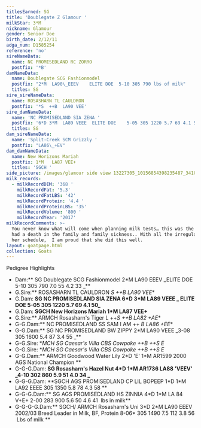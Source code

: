 ```yaml
---
titlesEarned: SG
title: 'Doublegate Z Glamour '
milkStar: 3*M
nickname: Glamour
gender: Senior Doe
birth_date: 2/12/11
adga_num: D1585254
reference: 'no'
sireNameData:
  name: NC PROMISEDLAND RC ZORRO
  postfix: '*B'
damNameData:
  name: Doublegate SCG Fashionmodel
  postfix: "2*M  LA90\_EEEV    ELITE DOE  5-10 305 790 lbs of milk"
  titles: SG
sire_sireNameData:
  name: ROSASHARN TL CAULDRON
  postfix: '*S  ++B  LA90 VEE'
sire_damNameData:
  name: 'NC PROMISEDLAND SIA ZENA '
  postfix: '6*D 3*M  LA89 VEEE  ELITE DOE    5-05 305 1220 5.7 69 4.1 50 '
  titles: SG
dam_sireNameData:
  name: 'Split-Creek SCM Grizzly '
  postfix: "LA86\_+EV"
dam_damNameData:
  name: New Horizons Mariah
  postfix: 1*M   LA87 VEE+
  titles: 'SGCH '
side_picture: /images/glamour side view 13227305_10156854398235487_3410824979030834887_o.jpg
milk_records:
  - milkRecordDIM: '368 '
    milkRecordFat: '5.3'
    milkRecordFatLBS: '42'
    milkRecordProtein: '4.4 '
    milkRecordProteinLBS: '35'
    milkRecordVolume: '800 '
    milkRecordYear: '2017'
milkRecordComments: >-
  You never know what will come when planning milk tests… this was the year we
  had a death in the family and family sickness.. With all the irregularities in
  her schedule,  I am proud that she did this well.
layout: goatpage.html
collection: Goats
---
```

Pedigree Highlights

* Dam:** SG Doublegate SCG Fashionmodel 2*M  LA90 EEEV    _ELITE DOE  5-10 305 790 7.0 55 4.2 33 _**
* G.Sire:** ROSASHARN TL CAULDRON *S  ++B  LA90 VEE**
* G.Dam: **SG NC PROMISEDLAND SIA ZENA 6\*D 3\*M LA89 VEEE _ ELITE DOE 5-05 305 1220 5.7 69 4.1 50_**
* G.Dam: **SGCH New Horizons Mariah 1*M LA87 VEE+**
* G.Sire:** ARMCH Rosasharn's Tiger L  ++*S  ++B  LA82 +AE**
* G-G.Dam:** NC PROMISEDLAND SS SAM I AM ++ *B  LA86 +EE**
* G-G.Dam:** SG NC PROMISEDLAND BW ZIPPY  2*M LA90 VEEE    _3-08 305 1600 5.4 87 3.4 55 _**
* G-G.Sire: **MCH SG Caesar's Villa CBS Cowpoke ++B   ++*S   E**
* G-G.Sire: **MCH SG Caesar's Villa CBS Cowpoke ++B   ++*S   E**
* G-G.Dam:** ARMCH Goodwood Water Lily 2\*D 'E' 1\*M    AR1599 2000 AGS National Champion **
* G-G-G.Dam: **SG Rosasharn's Hazel Nut  4\*D 1\*M  AR1736 LA88 'VEEV' _4-10 302 860 5.9 51 4.0 34 _**
* G-G-G.Dam: **SGCH AGS PROMISEDLAND CP LIL BOPEEP  1\*D 1\*M  LA92 EEEE  305 1350 5.8 78 4.3 58 **
* G-G-G.Dam:** SG AGS PROMISEDLAND HS ZINNIA 4\*D 1\*M LA 84 V+E+ 2-00 283 900 5.6 50 4.6 41  lbs in milk**
* G-G-G-G.Dam:** SGCH/ ARMCH  Rosasharn's Uni 3\*D 2\*M   LA90 EEEV 2002/03 Breed Leader in Milk, BF, Protein  8-06* 305 1490 7.5 112 3.8 56  Lbs of milk **
